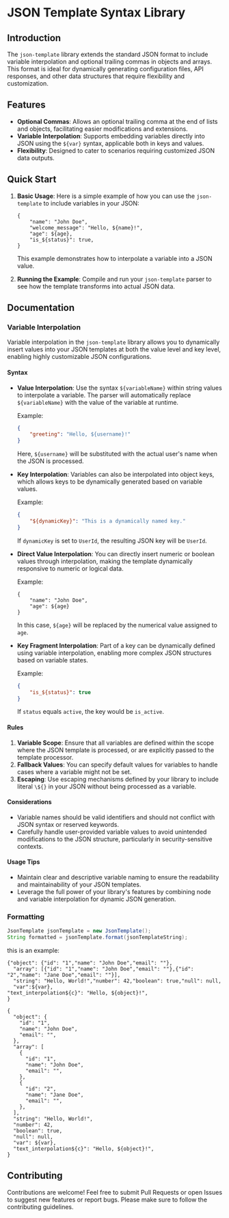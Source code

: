 # JSON Template Syntax Library

## Introduction
The `json-template` library extends the standard JSON format to include variable interpolation and optional trailing commas in objects and arrays. This format is ideal for dynamically generating configuration files, API responses, and other data structures that require flexibility and customization.

## Features
- **Optional Commas**: Allows an optional trailing comma at the end of lists and objects, facilitating easier modifications and extensions.
- **Variable Interpolation**: Supports embedding variables directly into JSON using the `${var}` syntax, applicable both in keys and values.
- **Flexibility**: Designed to cater to scenarios requiring customized JSON data outputs.

## Quick Start
1. **Basic Usage**:
   Here is a simple example of how you can use the `json-template` to include variables in your JSON:
    ```
    {
        "name": "John Doe",
        "welcome_message": "Hello, ${name}!",
        "age": ${age},
        "is_${status}": true,
    }
    ```
   This example demonstrates how to interpolate a variable into a JSON value.

2. **Running the Example**:
   Compile and run your `json-template` parser to see how the template transforms into actual JSON data.

## Documentation

### Variable Interpolation

Variable interpolation in the `json-template` library allows you to dynamically insert values into your JSON templates at both the value level and key level, enabling highly customizable JSON configurations.

#### Syntax
- **Value Interpolation**:
  Use the syntax `${variableName}` within string values to interpolate a variable. The parser will automatically replace `${variableName}` with the value of the variable at runtime.

  Example:
  ```json
  {
      "greeting": "Hello, ${username}!"
  }
  ```
  Here, `${username}` will be substituted with the actual user's name when the JSON is processed.

- **Key Interpolation**:
  Variables can also be interpolated into object keys, which allows keys to be dynamically generated based on variable values.

  Example:
  ```json
  {
      "${dynamicKey}": "This is a dynamically named key."
  }
  ```
  If `dynamicKey` is set to `UserId`, the resulting JSON key will be `UserId`.

- **Direct Value Interpolation**:
  You can directly insert numeric or boolean values through interpolation, making the template dynamically responsive to numeric or logical data.

  Example:
  ```
  {
      "name": "John Doe",
      "age": ${age}
  }
  ```
  In this case, `${age}` will be replaced by the numerical value assigned to `age`.

- **Key Fragment Interpolation**:
  Part of a key can be dynamically defined using variable interpolation, enabling more complex JSON structures based on variable states.

  Example:
  ```json
  {
      "is_${status}": true
  }
  ```
  If `status` equals `active`, the key would be `is_active`.

#### Rules
1. **Variable Scope**: Ensure that all variables are defined within the scope where the JSON template is processed, or are explicitly passed to the template processor.
2. **Fallback Values**: You can specify default values for variables to handle cases where a variable might not be set.
3. **Escaping**: Use escaping mechanisms defined by your library to include literal `\${}` in your JSON without being processed as a variable.

#### Considerations
- Variable names should be valid identifiers and should not conflict with JSON syntax or reserved keywords.
- Carefully handle user-provided variable values to avoid unintended modifications to the JSON structure, particularly in security-sensitive contexts.

#### Usage Tips
- Maintain clear and descriptive variable naming to ensure the readability and maintainability of your JSON templates.
- Leverage the full power of your library's features by combining node and variable interpolation for dynamic JSON generation.

### Formatting

```java
JsonTemplate jsonTemplate = new JsonTemplate();
String formatted = jsonTemplate.format(jsonTemplateString);
```
this is an example:
```
{"object": {"id": "1","name": "John Doe","email": ""},
  "array": [{"id": "1","name": "John Doe","email": ""},{"id": "2","name": "Jane Doe","email": ""}],
  "string": "Hello, World!","number": 42,"boolean": true,"null": null,
  "var":${var},
"text_interpolation${c}": "Hello, ${object}!",
}
```
```
{
  "object": {
    "id": "1",
    "name": "John Doe",
    "email": "",
  },
  "array": [
    {
      "id": "1",
      "name": "John Doe",
      "email": "",
    },
    {
      "id": "2",
      "name": "Jane Doe",
      "email": "",
    },
  ],
  "string": "Hello, World!",
  "number": 42,
  "boolean": true,
  "null": null,
  "var": ${var},
  "text_interpolation${c}": "Hello, ${object}!",
}
```

## Contributing
Contributions are welcome! Feel free to submit Pull Requests or open Issues to suggest new features or report bugs. Please make sure to follow the contributing guidelines.


